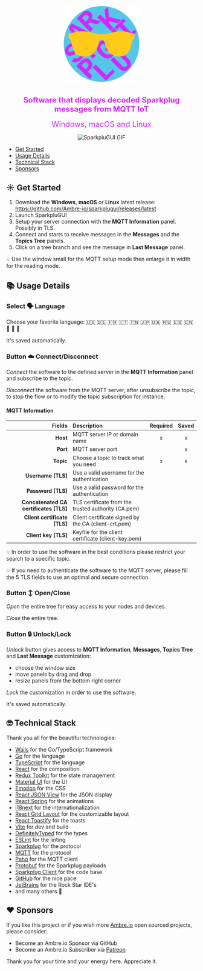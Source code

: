<p align="center">
    <img src="frontend/src/assets/images/appicon.png" width="200" />
</p>
<h3 align=center>
   <div style="color: #D724FF; padding-top: 10px; font-size: 20px">Software that displays decoded Sparkplug messages from MQTT IoT</div>
</h3>
<p align="center">
   <span style="color: #D724FF; font-size: 20px">Windows, macOS and Linux</span>
</p>
<p align="center">
   <img src="./build/sparplugui.gif" alt="SparkpluGUI GIF" width="667"/>
</p>

- [Get Started](#-get-started)
- [Usage Details](#-usage-details)
- [Technical Stack](#-technical-stack)
- [Sponsors](#-sponsors)

## ☀️ Get Started

1. Download the **Windows**, **macOS** or **Linux** latest
   release: https://github.com/Ambre-io/sparkplugui/releases/latest
2. Launch SparkpluGUI
3. Setup your server connection with the **MQTT Information** panel. Possibly in TLS.
4. Connect and starts to receive messages in the **Messages** and the **Topics Tree** panels.
5. Click on a tree branch and see the message in **Last Message** panel.

💡 Use the window small for the MQTT setup mode then enlarge it in width for the reading mode.

## 📚 Usage Details

### Select 🗣️ Language

Choose your favorite language:  🇺🇸 🇩🇪 🇫🇷 🇮🇹 🇹🇳 🇯🇵 🇺🇦 🇷🇺 🇪🇸 🇨🇳 🏴󠁣󠁮󠀶󠀵󠁿 🏴󠁺󠁡󠁮󠁬󠁿 🏴󠁩󠁲󠀱󠀶󠁿

It's saved automatically.

### Button ☁️ Connect/Disconnect

*Connect* the software to the defined server in the **MQTT Information** panel and subscribe to the topic.

*Disconnect* the software from the MQTT server, after unsubscribe the topic,
to stop the flow or to modify the topic subscription for instance.

#### MQTT Information

|                                 Fields | Description                                          | Required | Saved |
|---------------------------------------:|:-----------------------------------------------------|:--------:|:-----:|
|                               **Host** | MQTT server IP or domain name                        |    x     |   x   |
|                               **Port** | MQTT server port                                     |          |   x   |
|                              **Topic** | Choose a topic to track what you need                |    x     |   x   |
|                    **Username  [TLS]** | Use a valid username for the authentication          |          |       |
|                     **Password [TLS]** | Use a valid password for the authentication          |          |       |
| **Concatenated CA certificates [TLS]** | TLS certificate from the trusted authority (CA.pem)  |          |       |
|           **Client certificate [TLS]** | Client certificate signed by the CA (client-crt.pem) |          |       |
|                   **Client key [TLS]** | Keyfile for the client certificate (client-key.pem)  |          |       |

💡 In order to use the software in the best conditions please restrict your search to a specific topic.

💡 If you need to authenticate the software to the MQTT server, please fill the 5 TLS fields to use an optimal and
secure connection.

### Button ↕️ Open/Close

*Open* the entire tree for easy access to your nodes and devices.

*Close* the entire tree.

### Button 🔒 Unlock/Lock

*Unlock* button gives access to **MQTT Information**, **Messages**, **Topics Tree** and **Last Message** customization:

- choose the window size
- move panels by drag and drop
- resize panels from the bottom right corner

*Lock* the customization in order to use the software.

It's saved automatically.

## 🤓 Technical Stack

Thank you all for the beautiful technologies:

- [Wails](https://wails.app/) for the Go/TypeScript framework
- [Go](https://golang.org/) for the language
- [TypeScript](https://www.typescriptlang.org/) for the language
- [React](https://reactjs.org/) for the composition
- [Redux Toolkit](https://redux-toolkit.js.org/) for the state management
- [Material UI](https://material-ui.com/) for the UI
- [Emotion](https://emotion.sh/docs/introduction) for the CSS
- [React JSON View](https://raw.githack.com/uiwjs/react-json-view/v1-docs/index.html) for the JSON display
- [React Spring](https://www.react-spring.io/) for the animations
- [i18next](https://www.i18next.com/) for the internationalization
- [React Grid Layout](https://github.com/react-grid-layout/react-grid-layout) for the customizable layout
- [React Toastify](https://fkhadra.github.io/react-toastify/introduction/) for the toasts
- [Vite](https://www.npmjs.com/package/@vitejs/plugin-react) for dev and build
- [DefinitelyTyped](https://github.com/DefinitelyTyped/DefinitelyTyped) for the types
- [ESLint](https://eslint.org/) for the linting
- [Sparkplug](https://www.cirrus-link.com/) for the protocol
- [MQTT](https://mqtt.org/) for the protocol
- [Paho](https://github.com/eclipse/paho.mqtt.golang) for the MQTT client
- [Protobuf](https://pkg.go.dev/google.golang.org/protobuf) for the Sparkplug payloads
- [Sparkplug Client](https://github.com/weekaung/sparkplugb-client) for the code base
- [GitHub](https://github.com) for the nice pace
- [JetBrains](https://www.jetbrains.com/) for the Rock Star IDE's
- and many others 🙏

## ❤️ Sponsors

If you like this project or if you wish more [Ambre.io](https://ambre.io/) open sourced projects,
please consider:

- Become an Ambre.io Sponsor via GitHub
- Become an Ambre.io Subscriber via [Patreon](https://www.patreon.com/user?u=117579457)

Thank you for your time and your energy here. Appreciate it.
